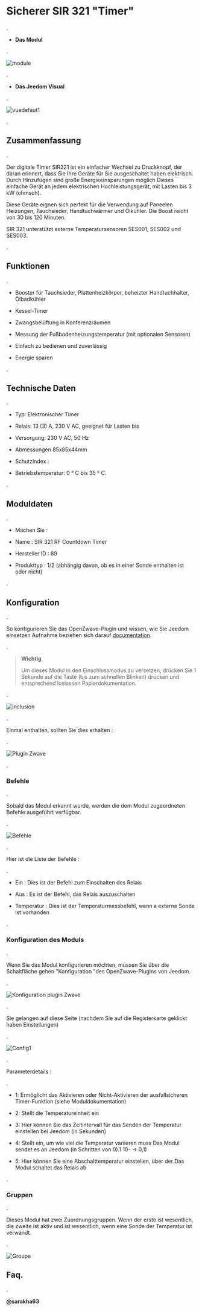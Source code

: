 Sicherer SIR 321 "Timer" 
======================

\.

-   **Das Modul**

\.

![module](images/secure.sir321/module.jpg)

\.

-   **Das Jeedom Visual**

\.

![vuedefaut1](images/secure.sir321/vuedefaut1.jpg)

\.

Zusammenfassung 
------

\.

Der digitale Timer SIR321 ist ein einfacher Wechsel zu
Druckknopf, der daran erinnert, dass Sie Ihre Geräte für Sie ausgeschaltet haben
elektrisch. Durch Hinzufügen sind große Energieeinsparungen möglich
Dieses einfache Gerät an jedem elektrischen Hochleistungsgerät,
mit Lasten bis 3 kW (ohmsch).

Diese Geräte eignen sich perfekt für die Verwendung auf Paneelen
Heizungen, Tauchsieder, Handtuchwärmer und Ölkühler. Die
Boost reicht von 30 bis 120 Minuten.

SIR 321 unterstützt externe Temperatursensoren SES001,
SES002 und SES003.

\.

Funktionen 
---------

\.

-   Booster für Tauchsieder, Plattenheizkörper, beheizter Handtuchhalter,
    Ölbadkühler

-   Kessel-Timer

-   Zwangsbelüftung in Konferenzräumen

-   Messung der Fußbodenheizungstemperatur (mit optionalen Sensoren)

-   Einfach zu bedienen und zuverlässig

-   Energie sparen

\.

Technische Daten 
---------------------------

\.

-   Typ: Elektronischer Timer

-   Relais: 13 (3) A, 230 V AC, geeignet für Lasten bis
    

-   Versorgung: 230 V AC, 50 Hz

-   Abmessungen 85x85x44mm

-   Schutzindex : 

-   Betriebstemperatur: 0 ° C bis 35 ° C.

\.

Moduldaten 
-----------------

\.

-   Machen Sie : 

-   Name : SIR 321 RF Countdown Timer

-   Hersteller ID : 89

-   Produkttyp : 1/2 (abhängig davon, ob es in einer Sonde enthalten ist
    oder nicht)

\.

Konfiguration 
-------------

\.

So konfigurieren Sie das OpenZwave-Plugin und wissen, wie Sie Jeedom einsetzen
Aufnahme beziehen sich darauf
[documentation](https://jeedom.fr/doc/documentation/plugins/openzwave/de_DE/openzwave.html).

\.

> **Wichtig**
>
> Um dieses Modul in den Einschlussmodus zu versetzen, drücken Sie 1 Sekunde auf
> die Taste (bis zum schnellen Blinken) drücken und entsprechend loslassen
> Papierdokumentation.

\.

![inclusion](images/secure.sir321/inclusion.jpg)

\.

Einmal enthalten, sollten Sie dies erhalten :

\.

![Plugin Zwave](images/secure.sir321/information.jpg)

\.

### Befehle 

\.

Sobald das Modul erkannt wurde, werden die dem Modul zugeordneten Befehle ausgeführt
verfügbar.

\.

![Befehle](images/secure.sir321/commandes.jpg)

\.

Hier ist die Liste der Befehle :

\.

-   Ein : Dies ist der Befehl zum Einschalten des Relais

-   Aus : Es ist der Befehl, das Relais auszuschalten

-   Temperatur : Dies ist der Temperaturmessbefehl, wenn a
    externe Sonde ist vorhanden

\.

### Konfiguration des Moduls 

\.

Wenn Sie das Modul konfigurieren möchten, müssen Sie über die Schaltfläche gehen
"Konfiguration "des OpenZwave-Plugins von Jeedom.

\.

![Konfiguration plugin Zwave](images/plugin/bouton_configuration.jpg)

\.

Sie gelangen auf diese Seite (nachdem Sie auf die Registerkarte geklickt haben
Einstellungen)

\.

![Config1](images/secure.sir321/config1.jpg)

\.

Parameterdetails :

\.

-   1: Ermöglicht das Aktivieren oder Nicht-Aktivieren der ausfallsicheren Timer-Funktion (siehe
    Moduldokumentation)

-   2: Stellt die Temperatureinheit ein

-   3: Hier können Sie das Zeitintervall für das Senden der Temperatur einstellen
    bei Jeedom (in Sekunden)

-   4: Stellt ein, um wie viel die Temperatur variieren muss
    Das Modul sendet es an Jeedom (in Schritten von 0).1 10- → 0,1)

-   5: Hier können Sie eine Abschalttemperatur einstellen, über der
    Das Modul schaltet das Relais ab

\.

### Gruppen 

\.

Dieses Modul hat zwei Zuordnungsgruppen. Wenn der erste ist
wesentlich, die zweite ist aktiv und ist wesentlich, wenn eine Sonde
der Temperatur ist verwandt.

\.

![Groupe](images/secure.sir321/groupe.jpg)

Faq. 
------

\.

**@sarakha63**
